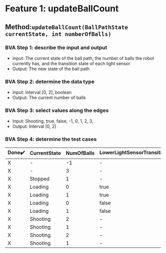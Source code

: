 # Feature 1: updateBallCount

## Method:`updateBallCount(BallPathState currentState, int numberOfBalls)`

### BVA Step 1: describe the input and output

* Input: The current state of the ball path, the number of balls the robot currently has, and the transition state of each light sensor
* Output: The new state of the ball path

### BVA Step 2: determine the data type

* Input: Interval [0, 2], boolean
* Output: The current number of balls

### BVA Step 3: select values along the edges

* Input: Shooting, true, false, -1, 0, 1, 2, 3,
* Output: Interval [0, 2]

### BVA Step 4: determine the test cases


| Done:heavy_check_mark: | CurrentState | NumOfBalls | LowerLightSensorTransitioned:pencil2: | ShooterLightSensorTransitioned:pencil2: | *NewNumBalls* | *Exception*     |
| ------------------------ | :------------- | ------------ | --------------------------------------- | ----------------------------------------- | --------------- | :---------------- |
| X                      | -            | -1         | -                                     | -                                       | -             | IllegalArgument |
| X                      | -            | 3          | -                                     | -                                       | -             | IllegalArgument |
| X                      | Stopped      | 1          | -                                     | -                                       | 1             | -               |
| X                      | Loading      | 0          | true                                  | -                                       | 1             | -               |
| X                      | Loading      | 1          | true                                  | -                                       | 2             | -               |
| X                      | Loading      | 0          | false                                 | -                                       | 0             | -               |
| X                      | Loading      | 1          | false                                 | -                                       | 1             | -               |
| X                      | Shooting     | 2          | -                                     | true                                    | 1             | -               |
| X                      | Shooting     | 1          | -                                     | true                                    | 0             | -               |
| X                      | Shooting     | 2          | -                                     | false                                   | 2             | -               |
| X                      | Shooting     | 1          | -                                     | false                                   | 1             | -               |

